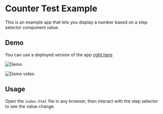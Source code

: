 # Counter Test Example

This is an example app that lets you display a number based on a step selector component value.

## Demo

You can use a deployed version of the app [right here](https://unjavascripter.github.io/laboratoria-mentoring-test/index.html)

![Demo](https://user-images.githubusercontent.com/7959823/143093883-f973bba6-42a1-486f-bfcf-66f105085344.png)

![Demo video](https://user-images.githubusercontent.com/7959823/143094202-fb85af6c-6cd1-4619-82d6-2d8203592055.gif)

## Usage

Open the `index.html` file in any browser, then interact with the step selector to see the value change.

